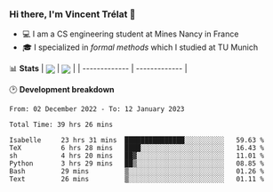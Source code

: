 ### Hi there, I'm Vincent Trélat 👋
 - 💻 I am a CS engineering student at Mines Nancy in France
 - 🎓 I specialized in *formal methods* which I studied at TU Munich

📊 **Stats**
| <img align="center" src="https://github-readme-stats.vercel.app/api?username=VTrelat&show_icons=true&include_all_commits=true&theme=tokyonight&hide_border=true" /> | <img align="center" src="https://github-readme-stats.vercel.app/api/top-langs/?username=VTrelat&layout=compact&theme=tokyonight&hide_border=true&exclude_repo=ElevatorSimulator" /> |
| ------------- | ------------- |

🕑 **Development breakdown**
<!--START_SECTION:waka-->

```text
From: 02 December 2022 - To: 12 January 2023

Total Time: 39 hrs 26 mins

Isabelle     23 hrs 31 mins  ███████████████░░░░░░░░░░   59.63 %
TeX          6 hrs 28 mins   ████░░░░░░░░░░░░░░░░░░░░░   16.43 %
sh           4 hrs 20 mins   ██▓░░░░░░░░░░░░░░░░░░░░░░   11.01 %
Python       3 hrs 29 mins   ██▒░░░░░░░░░░░░░░░░░░░░░░   08.85 %
Bash         29 mins         ▒░░░░░░░░░░░░░░░░░░░░░░░░   01.26 %
Text         26 mins         ▒░░░░░░░░░░░░░░░░░░░░░░░░   01.11 %
```

<!--END_SECTION:waka-->
